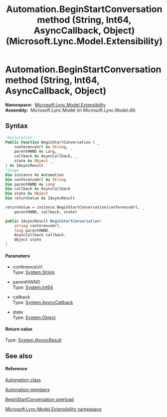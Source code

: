 ﻿---
title: Automation.BeginStartConversation method (String, Int64, AsyncCallback, Object) (Microsoft.Lync.Model.Extensibility)
TOCTitle: BeginStartConversation method (String, Int64, AsyncCallback, Object)
ms:assetid: M:Microsoft.Lync.Model.Extensibility.Automation.BeginStartConversation(System.String,System.Int64,System.AsyncCallback,System.Object)_DI_3_UC_OCS14MrefLyncWPF
ms:mtpsurl: https://msdn.microsoft.com/en-us/library/microsoft.lync.model.extensibility.automation.beginstartconversation(v=office.15)
ms:contentKeyID: 56371190
ms.date: 07/28/2014
mtps_version: v=office.15
dev_langs:
- vb
- csharp
---

# Automation.BeginStartConversation method (String, Int64, AsyncCallback, Object)

**Namespace:**  [Microsoft.Lync.Model.Extensibility](microsoft-lync-model-extensibility-namespace_2.md)  
**Assembly:**  Microsoft.Lync.Model (in Microsoft.Lync.Model.dll)

## Syntax

``` vb
'Declaration
Public Function BeginStartConversation ( _
    conferenceUrl As String, _
    parentHWND As Long, _
    callback As AsyncCallback, _
    state As Object _
) As IAsyncResult
'Usage
Dim instance As Automation
Dim conferenceUrl As String
Dim parentHWND As Long
Dim callback As AsyncCallback
Dim state As Object
Dim returnValue As IAsyncResult

returnValue = instance.BeginStartConversation(conferenceUrl, _
    parentHWND, callback, state)
```

``` csharp
public IAsyncResult BeginStartConversation(
    string conferenceUrl,
    long parentHWND,
    AsyncCallback callback,
    Object state
)
```

#### Parameters

  - conferenceUrl  
    Type: [System.String](http://msdn2.microsoft.com/en-us/library/s1wwdcbf)  

<!-- end list -->

  - parentHWND  
    Type: [System.Int64](http://msdn2.microsoft.com/en-us/library/6yy583ek)  

<!-- end list -->

  - callback  
    Type: [System.AsyncCallback](http://msdn2.microsoft.com/en-us/library/ckbe7yh5)  

<!-- end list -->

  - state  
    Type: [System.Object](http://msdn2.microsoft.com/en-us/library/e5kfa45b)  

#### Return value

Type: [System.IAsyncResult](http://msdn2.microsoft.com/en-us/library/ft8a6455)  

## See also

#### Reference

[Automation class](automation-class-microsoft-lync-model-extensibility_2.md)

[Automation members](automation-members-microsoft-lync-model-extensibility_2.md)

[BeginStartConversation overload](automation-beginstartconversation-method-microsoft-lync-model-extensibility_2.md)

[Microsoft.Lync.Model.Extensibility namespace](microsoft-lync-model-extensibility-namespace_2.md)

